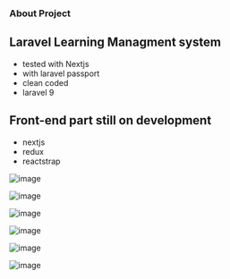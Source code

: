 ### About Project

## Laravel Learning Managment system

- tested with Nextjs
- with laravel passport
- clean coded
- laravel 9

## Front-end part still on development

- nextjs
- redux
- reactstrap

![image](https://user-images.githubusercontent.com/95680946/217930358-972c60c7-d52b-4186-8673-7973ade839ec.png)

![image](https://user-images.githubusercontent.com/95680946/217926472-351a6eaf-fd68-47ea-ab15-3ccd6e284e87.png)

![image](https://user-images.githubusercontent.com/95680946/217926772-d0d88b09-365d-4446-88bd-038f56a4d837.png)

![image](https://user-images.githubusercontent.com/95680946/217928125-2220a042-b079-468c-b0a7-30a850791511.png)

![image](https://user-images.githubusercontent.com/95680946/217930672-666b8821-343f-4738-81cd-18d7872348d9.png)


![image](https://user-images.githubusercontent.com/95680946/217928453-e36443c8-5412-4b93-a5ce-6b0bba10c789.png)



